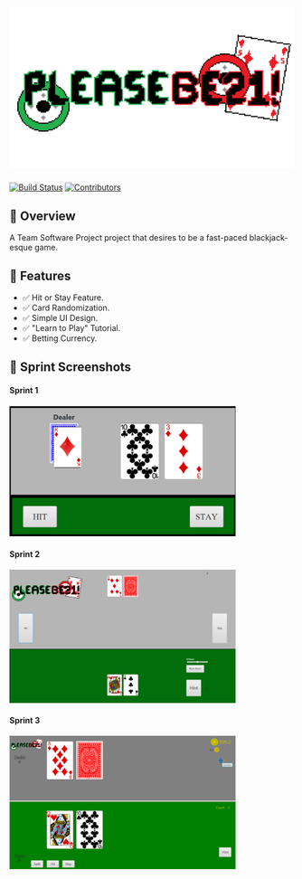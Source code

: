 # ![PleaseBe21!](assets/pixil-frame-0.png)

[![Build Status](https://img.shields.io/badge/build-passing-brightgreen)](https://youtu.be/dQw4w9WgXcQ?si=DJhNRhumTZbtfGzH)
[![Contributors](https://img.shields.io/github/contributors/your-repo)](https://github.com/LoganSchaefer04/BlackJackGame/graphs/contributors)

## 📌 Overview
A Team Software Project project that desires to be a fast-paced blackjack-esque game. 

## 🚀 Features
- ✅ Hit or Stay Feature.
- ✅ Card Randomization.
- ✅ Simple UI Design.
- ✅ "Learn to Play" Tutorial.
- ✅ Betting Currency.

## 📸 Sprint Screenshots
#### Sprint 1
<img src="assets/UISprint1.png" alt="Sprint 1 Gameplay" width="400">

#### Sprint 2
<img src="assets/UISprint2.png" alt="Sprint 2 Gameplay" width="400">

#### Sprint 3
<img src="assets/UISprint3.png" alt="Sprint 3 Gameplay" width="400">
